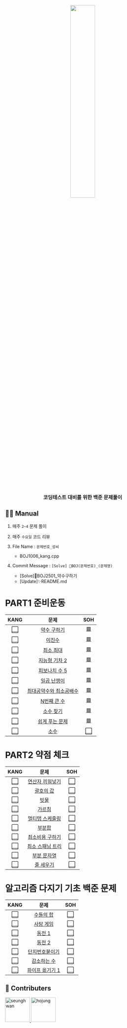 <div align="center">
    <h3><img src="https://user-images.githubusercontent.com/46666296/167251391-e6daa39c-56aa-4e91-840b-4d674444577f.png" width="40%" /></h3>
</div>
<div align="center">
    <h3>코딩테스트 대비를 위한 백준 문제풀이 </h3>
</div>  

## 👨‍💻 Manual
1. 매주 `2~4` 문제 풀이
2. 매주 `수요일` 코드 리뷰
3. File Name : `문제번호_성씨`
    - BOJ1006_kang.cpp  

4. Commit Message : ```[Solve] 💯BOJ(문제번호)_(문제명)```
    - [Solve]💯BOJ2501_약수구하기 <!--띄어쓰기 X-->
    - [Update]✨README.md
# PART1 준비운동
<!--문제를 풀었으면 ⬜를 🟩로 바꾸기. 
    그리고 ()안에 해당 파일 경로 작성하기.
    ex) [🟩](./PART1/BOJ2501_kang.py)-->
|KANG|문제|SOH|
|:--:|:--:|:--:|
|[⬜]()|[약수 구하기](https://www.acmicpc.net/problem/2501)|[🟩](./PART1/BOJ2501_so.py)|
|[⬜]()|[이진수](https://www.acmicpc.net/problem/3460)|[🟩](./PART1/BOJ3469_so.py)|
|[⬜]()|[최소,최대](https://www.acmicpc.net/problem/10818)|[🟩](./PART1/BOJ10818_so.py)|
|[⬜]()|[지능형 기차 2](https://www.acmicpc.net/problem/2460)|[🟩](./PART1/BOJ2460_so.py)|
|[⬜]()|[피보나치 수 5](https://www.acmicpc.net/problem/10870)|[🟩](./PART1/BOJ10870_so.py)|
|[⬜]()|[일곱 난쟁이](https://www.acmicpc.net/problem/2309)|[🟩](./PART1/BOJ2309_so.py)|
|[⬜]()|[최대공약수와 최소공배수](https://www.acmicpc.net/problem/2609)|[🟩](./PART1/BOJ2609_so.py)|
|[⬜]()|[N번째 큰 수](https://www.acmicpc.net/problem/2693)|[🟩](./PART1/BOJ2693_so.py)|
|[⬜]()|[소수 찾기](https://www.acmicpc.net/problem/1978)|[🟩](./PART1/BOJ1978_so.py)|
|[⬜]()|[쉽게 푸는 문제](https://www.acmicpc.net/problem/1292)|[🟩](./PART1/BOJ1292_so.py)|
|[⬜]()|[소수](https://www.acmicpc.net/problem/2581)|[⬜]()|

# PART2 약점 체크
|KANG|문제|SOH|
|:--:|:--:|:--:|
|[⬜]()|[연산자 끼워넣기](https://www.acmicpc.net/problem/14888)|[⬜]()|
|[⬜]()|[괄호의 값](https://www.acmicpc.net/problem/2504)|[⬜]()|
|[⬜]()|[빗물](https://www.acmicpc.net/problem/14719)|[⬜]()|
|[⬜]()|[가르침](https://www.acmicpc.net/problem/1062)|[⬜]()|
|[⬜]()|[멀티탭 스케줄링](https://www.acmicpc.net/problem/1700)|[⬜]()|
|[⬜]()|[부분합](https://www.acmicpc.net/problem/1806)|[⬜]()|
|[⬜]()|[최소비용 구하기](https://www.acmicpc.net/problem/1916)|[⬜]()|
|[⬜]()|[최소 스패닝 트리](https://www.acmicpc.net/problem/1197)|[⬜]()|
|[⬜]()|[부분 문자열](https://www.acmicpc.net/problem/16916)|[⬜]()|
|[⬜]()|[줄 세우기](https://www.acmicpc.net/problem/2252)|[⬜]()|

# 알고리즘 다지기 기초 백준 문제
|KANG|문제|SOH|
|:--:|:--:|:--:|
|[⬜]()|[수들의 합](https://www.acmicpc.net/problem/1789)|[⬜]()|
|[⬜]()|[사탕 게임](https://www.acmicpc.net/problem/3085)|[⬜]()|
|[⬜]()|[동전 1](https://www.acmicpc.net/problem/2293)|[⬜]()|
|[⬜]()|[동전 2](https://www.acmicpc.net/problem/2294)|[⬜]()|
|[⬜]()|[단지번호붙이기](https://www.acmicpc.net/problem/2667)|[⬜]()|
|[⬜]()|[감소하는 수](https://www.acmicpc.net/problem/1038)|[⬜]()|
|[⬜]()|[파이프 옮기기 1](https://www.acmicpc.net/problem/17070)|[⬜]()|

## 🤝 Contributers
<a href = "https://github.com/kangshwan">
  <img src="https://avatars.githubusercontent.com/u/46666296?v=4" alt="seunghwan" width="80" style="max-width:100%" />
</a>
<a href = "https://github.com/bona0722">
  <img src="https://avatars.githubusercontent.com/u/58328096?v=4" alt="hojung" width="80" style="max-width:100%" />
</a>
